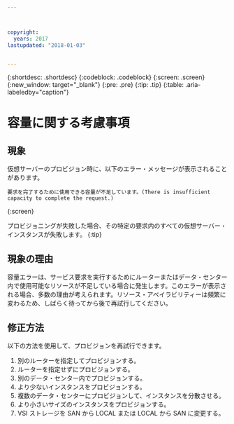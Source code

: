 ```yaml
---



copyright:
  years: 2017
lastupdated: "2018-01-03"


---
```


{:shortdesc: .shortdesc}
{:codeblock: .codeblock}
{:screen: .screen}
{:new_window: target="_blank"}
{:pre: .pre}
{:tip: .tip}
{:table: .aria-labeledby="caption"}


# 容量に関する考慮事項

## 現象

仮想サーバーのプロビジョン時に、以下のエラー・メッセージが表示されることがあります。 

```
要求を完了するために使用できる容量が不足しています。(There is insufficient capacity to complete the request.)
```
{:screen}

プロビジョニングが失敗した場合、その特定の要求内のすべての仮想サーバー・インスタンスが失敗します。
{:tip}

## 現象の理由

容量エラーは、サービス要求を実行するためにルーターまたはデータ・センター内で使用可能なリソースが不足している場合に発生します。このエラーが表示される場合、多数の理由が考えられます。リソース・アベイラビリティーは頻繁に変わるため、しばらく待ってから後で再試行してください。

## 修正方法 

以下の方法を使用して、プロビジョンを再試行できます。

1. 別のルーターを指定してプロビジョンする。  
2. ルーターを指定せずにプロビジョンする。
3. 別のデータ・センター内でプロビジョンする。
4. より少ないインスタンスをプロビジョンする。 
5. 複数のデータ・センターにプロビジョンして、インスタンスを分散させる。
6. より小さいサイズのインスタンスをプロビジョンする。
7. VSI ストレージを SAN から LOCAL または LOCAL から SAN に変更する。 



